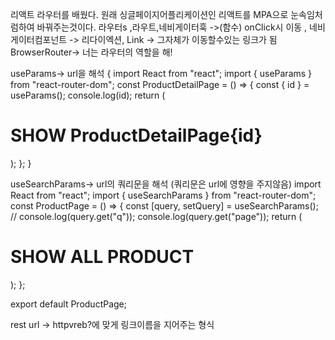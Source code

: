 리액트 라우터를 배웠다.
원래 싱글페이지어플리케이션인 리액트를 MPA으로 눈속임처럼하여 바꿔주는것이다.
라우터s ,라우트,네비게이터훅 ->(함수) onClick시 이동 , 네비게이터컴포넌트 -> 리다이엑션, Link -> 그자체가 이동할수있는 링크가 됨  
BrowserRouter-> 너는 라우터의 역할을 해!

useParams-> url을 해석
{
import React from "react";
import { useParams } from "react-router-dom";
const ProductDetailPage = () => {
const { id } = useParams();
console.log(id);
return (

<div>
<h1>SHOW ProductDetailPage{id}</h1>
</div>
);
};
}

useSearchParams-> url의 쿼리문을 해석 (쿼리문은 url에 영향을 주지않음)
import React from "react";
import { useSearchParams } from "react-router-dom";
const ProductPage = () => {
const [query, setQuery] = useSearchParams();
// console.log(query.get("q"));
console.log(query.get("page"));
return (
<div>
<h1>SHOW ALL PRODUCT</h1>
</div>
);
};

export default ProductPage;

rest url -> httpvreb?에 맞게 링크이름을 지어주는 형식
